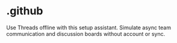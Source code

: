 # .github
Use Threads offline with this setup assistant. Simulate async team communication and discussion boards without account or sync.
